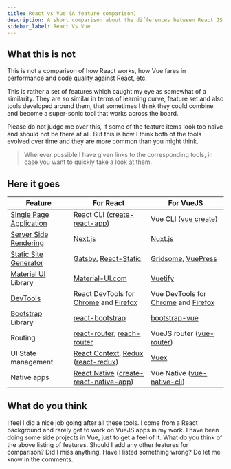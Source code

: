 ```yaml
---
title: React vs Vue (A feature comparison)
description: A short comparison about the differences between React JS and Vue JS.
sidebar_label: React Vs Vue
---
```


## What this is not

This is not a comparison of how React works, how Vue fares in performance and code quality against React, etc.

This is rather a set of features which caught my eye as somewhat of a similarity. They are so similar in terms of learning curve, feature set and also tools developed around them, that sometimes I think they could combine and become a super-sonic tool that works across the board.

Please do not judge me over this, if some of the feature items look too naive and should not be there at all. But this is how I think both of the tools evolved over time and they are more common than you might think.

> Wherever possible I have given links to the corresponding tools, in case you want to quickly take a look at them.

## Here it goes

| Feature                                                                                                                                | For React                                                                                                                                                                                                         | For VueJS                                                                                                                                                                                                 |
| -------------------------------------------------------------------------------------------------------------------------------------- | ----------------------------------------------------------------------------------------------------------------------------------------------------------------------------------------------------------------- | --------------------------------------------------------------------------------------------------------------------------------------------------------------------------------------------------------- |
| [Single Page Application](https://en.wikipedia.org/wiki/Single-page_application)                                                       | React CLI ([create-react-app](https://create-react-app.dev/docs/getting-started))                                                                                                                                 | Vue CLI ([vue create](https://cli.vuejs.org/guide/))                                                                                                                                                      |
| [Server Side Rendering](https://medium.com/@benjburkholder/javascript-seo-server-side-rendering-vs-client-side-rendering-bc06b8ca2383) | [Next.js](https://nextjs.org/learn/basics/create-nextjs-app)                                                                                                                                                      | [Nuxt.js](https://nuxtjs.org/guide/installation)                                                                                                                                                          |
| [Static Site Generator](https://staticgen.org/)                                                                                        | [Gatsby](https://www.gatsbyjs.org/), [React-Static](https://github.com/react-static/react-static/tree/master/docs)                                                                                                | [Gridsome](https://gridsome.org/docs/), [VuePress](https://vuepress.vuejs.org/guide/)                                                                                                                     |
| [Material UI](https://material.io/design/) Library                                                                                     | [Material-UI.com](https://material-ui.com/getting-started/installation/)                                                                                                                                          | [Vuetify](https://vuetifyjs.com/en/getting-started/quick-start/)                                                                                                                                          |
| [DevTools](https://en.wikipedia.org/wiki/Web_development_tools)                                                                        | React DevTools for [Chrome](https://chrome.google.com/webstore/detail/react-developer-tools/fmkadmapgofadopljbjfkapdkoienihi?hl=en) and [Firefox](https://addons.mozilla.org/en-US/firefox/addon/react-devtools/) | Vue DevTools for [Chrome](https://chrome.google.com/webstore/detail/vuejs-devtools/nhdogjmejiglipccpnnnanhbledajbpd?hl=en) and [Firefox](https://addons.mozilla.org/en-US/firefox/addon/vue-js-devtools/) |
| [Bootstrap](https://getbootstrap.com/docs/4.4/getting-started/introduction/) Library                                                   | [react-bootstrap](https://react-bootstrap.github.io/getting-started/introduction)                                                                                                                                 | [bootstrap-vue](https://bootstrap-vue.js.org/docs)                                                                                                                                                        |
| Routing                                                                                                                                | [react-router](https://reacttraining.com/react-router/web/guides/quick-start), [reach-router](https://reach.tech/router)                                                                                          | VueJS router ([vue-router](https://router.vuejs.org/installation.html#direct-download-cdn))                                                                                                               |
| UI State management                                                                                                                    | [React Context](https://reactjs.org/docs/context.html), [Redux](https://redux.js.org/introduction/getting-started) ([react-redux](https://react-redux.js.org/introduction/quick-start))                           | [Vuex](https://vuex.vuejs.org/guide/)                                                                                                                                                                     |
| Native apps                                                                                                                            | [React Native](https://reactnative.dev/docs/getting-started) ([create-react-native-app](https://github.com/expo/create-react-native-app))                                                                         | Vue Native ([vue-native-cli](https://vue-native.io/docs/installation.html))                                                                                                                               |

## What do you think

I feel I did a nice job going after all these tools. I come from a React background and rarely get to work on VueJS apps in my work. I have been doing some side projects in Vue, just to get a feel of it. What do you think of the above listing of features. Should I add any other features for comparison? Did I miss anything. Have I listed something wrong? Do let me know in the comments.
